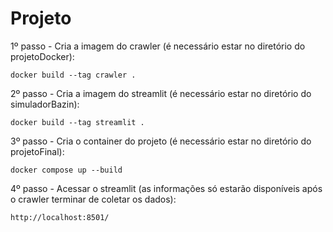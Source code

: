 # Projeto

1º passo - Cria a imagem do crawler (é necessário estar no diretório do projetoDocker):
    
    docker build --tag crawler .

2º passo - Cria a imagem do streamlit (é necessário estar no diretório do simuladorBazin):
    
    docker build --tag streamlit .

3º passo - Cria o container do projeto (é necessário estar no diretório do projetoFinal):
    
    docker compose up --build

4º passo - Acessar o streamlit (as informações só estarão disponíveis após o crawler terminar de coletar os dados):
    
    http://localhost:8501/
